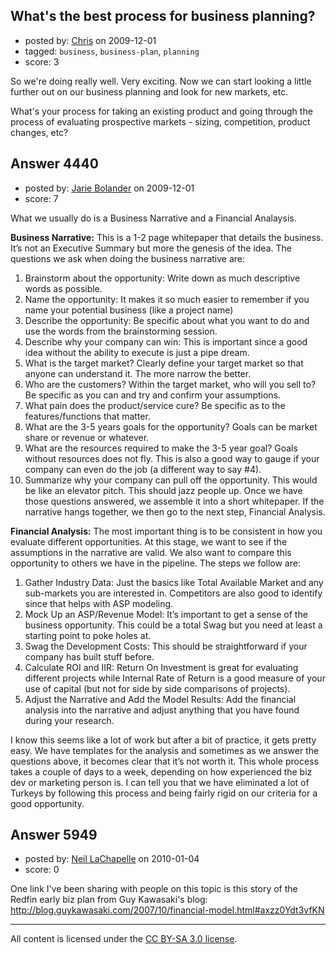 ## What's the best process for business planning?

- posted by: [Chris](https://stackexchange.com/users/-1/412-chris) on 2009-12-01
- tagged: `business`, `business-plan`, `planning`
- score: 3

So we're doing really well. Very exciting. Now we can start looking a little further out on our business planning and look for new markets, etc.

What's your process for taking an existing product and going through the process of evaluating prospective markets - sizing, competition, product changes, etc?


## Answer 4440

- posted by: [Jarie Bolander](https://stackexchange.com/users/-1/585-jarie-bolander) on 2009-12-01
- score: 7

What we usually do is a Business Narrative and a Financial Analaysis.

**Business Narrative:** This is a 1-2 page whitepaper that details the business. It’s not an Executive Summary but more the genesis of the idea. The questions we ask when doing the business narrative are:

1. Brainstorm about the opportunity: Write down as much descriptive words as possible.
2. Name the opportunity: It makes it so much easier to remember if you name your potential business (like a project name)
3. Describe the opportunity: Be specific about what you want to do and use the words from the brainstorming session.
4. Describe why your company can win: This is important since a good idea without the ability to execute is just a pipe dream.
5. What is the target market? Clearly define your target market so that anyone can understand it. The more narrow the better.
6. Who are the customers? Within the target market, who will you sell to? Be specific as you can and try and confirm your assumptions.
7. What pain does the product/service cure? Be specific as to the features/functions that matter.
8. What are the 3-5 years goals for the opportunity? Goals can be market share or revenue or whatever.
9. What are the resources required to make the 3-5 year goal? Goals without resources does not fly. This is also a good way to gauge if your company can even do the job (a different way to say #4).
10. Summarize why your company can pull off the opportunity. This would be like an elevator pitch. This should jazz people up.
Once we have those questions answered, we assemble it into a short whitepaper. If the narrative hangs together, we then go to the next step, Financial Analysis.

**Financial Analysis:** The most important thing is to be consistent in how you evaluate different opportunities. At this stage, we want to see if the assumptions in the narrative are valid. We also want to compare this opportunity to others we have in the pipeline. The steps we follow are:

1. Gather Industry Data: Just the basics like Total Available Market and any sub-markets you are interested in. Competitors are also good to identify since that helps with ASP modeling.
2. Mock Up an ASP/Revenue Model: It’s important to get a sense of the business opportunity. This could be a total Swag but you need at least a starting point to poke holes at.
3. Swag the Development Costs: This should be straightforward if your company has built stuff before.
4. Calculate ROI and IIR: Return On Investment is great for evaluating different projects while Internal Rate of Return is a good measure of your use of capital (but not for side by side comparisons of projects). 
5. Adjust the Narrative and Add the Model Results: Add the financial analysis into the narrative and adjust anything that you have found during your research.

I know this seems like a lot of work but after a bit of practice, it gets pretty easy. We have templates for the analysis and sometimes as we answer the questions above, it becomes clear that it’s not worth it. This whole process takes a couple of days to a week, depending on how experienced the biz dev or marketing person is. I can tell you that we have eliminated a lot of Turkeys by following this process and being fairly rigid on our criteria for a good opportunity. 



## Answer 5949

- posted by: [Neil LaChapelle](https://stackexchange.com/users/-1/2140-neil-lachapelle) on 2010-01-04
- score: 0

<p>One link I've been sharing with people on this topic is this story of the Redfin early biz plan from Guy Kawasaki's blog: <a href="http://blog.guykawasaki.com/2007/10/financial-model.html#axzz0Ydt3vfKN" rel="nofollow">http://blog.guykawasaki.com/2007/10/financial-model.html#axzz0Ydt3vfKN</a></p>




---

All content is licensed under the [CC BY-SA 3.0 license](https://creativecommons.org/licenses/by-sa/3.0/).
